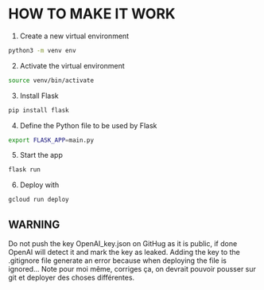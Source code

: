 # HOW TO MAKE IT WORK
1. Create a new virtual environment
```bash
python3 -m venv env
```
2. Activate the virtual environment
```bash
source venv/bin/activate
```
3. Install Flask
```bash
pip install flask
```
4. Define the Python file to be used by Flask
```bash
export FLASK_APP=main.py
```
5. Start the app
```bash
flask run
```
6. Deploy with
```bash
gcloud run deploy
```
## WARNING
Do not push the key OpenAI_key.json on GitHug as it is public, if done OpenAI will detect it and mark the key as leaked.
Adding the key to the .gitignore file generate an error because when deploying the file is ignored...
Note pour moi même, corriges ça, on devrait pouvoir pousser sur git et deployer des choses différentes.